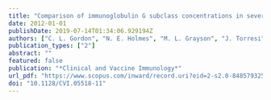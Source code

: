 ```yaml
---
title: "Comparison of immunoglobulin G subclass concentrations in severe community-acquired pneumonia and severe pandemic 2009 influenza A (H1N1) infection"
date: 2012-01-01
publishDate: 2019-07-14T01:34:06.929194Z
authors: ["C. L. Gordon", "N. E. Holmes", "M. L. Grayson", "J. Torresi", "P. D. R. Johnson", "A. C. Cheng", "P. G. P. Charles"]
publication_types: ["2"]
abstract: ""
featured: false
publication: "*Clinical and Vaccine Immunology*"
url_pdf: "https://www.scopus.com/inward/record.uri?eid=2-s2.0-84857932523&doi=10.1128%2fCVI.05518-11&partnerID=40&md5=7b113eb76be4dad7c03c2c60692d2041 https://www.ncbi.nlm.nih.gov/pmc/articles/PMC3294606/pdf/zcd446.pdf"
doi: "10.1128/CVI.05518-11"
---
```


